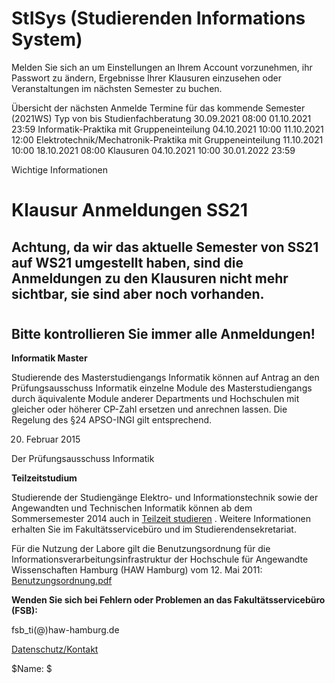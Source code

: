 # StISys (Studierenden Informations System)
Melden Sie sich an um Einstellungen an Ihrem Account vorzunehmen, ihr Passwort zu ändern, Ergebnisse Ihrer Klausuren einzusehen oder Veranstaltungen im nächsten Semester zu buchen.

Übersicht der nächsten Anmelde Termine für das kommende Semester  (2021WS)
Typ
von
bis
Studienfachberatung
30.09.2021 08:00
01.10.2021 23:59
Informatik-Praktika mit Gruppeneinteilung
04.10.2021 10:00
11.10.2021 12:00
Elektrotechnik/Mechatronik-Praktika mit Gruppeneinteilung
11.10.2021 10:00
18.10.2021 08:00
Klausuren
04.10.2021 10:00
30.01.2022 23:59

Wichtige Informationen

# **Klausur Anmeldungen SS21**

## Achtung, da wir das aktuelle Semester von SS21 auf WS21 umgestellt haben, sind die Anmeldungen zu den Klausuren nicht mehr sichtbar, sie sind aber noch vorhanden.

#

## **Bitte kontrollieren Sie immer alle Anmeldungen!**

**Informatik Master**

Studierende des Masterstudiengangs Informatik können auf Antrag an den Prüfungsausschuss Informatik einzelne Module des Masterstudiengangs durch äquivalente Module anderer Departments und Hochschulen mit gleicher oder höherer CP-Zahl ersetzen und anrechnen lassen. Die Regelung des §24 APSO-INGI gilt entsprechend.

20. Februar 2015

Der Prüfungsausschuss Informatik

**Teilzeitstudium**

Studierende der Studiengänge Elektro- und Informationstechnik sowie der Angewandten und Technischen Informatik können ab dem Sommersemester 2014 auch in
[Teilzeit studieren](http://www.haw-hamburg.de/teilzeitstudium.html)
. Weitere Informationen erhalten Sie im Fakultätsservicebüro und im Studierendensekretariat.

Für die Nutzung der Labore gilt die Benutzungsordnung für die Informationsverarbeitungsinfrastruktur
der Hochschule für Angewandte Wissenschaften Hamburg
(HAW Hamburg)
vom 12. Mai 2011:
[Benutzungsordnung.pdf](http://www.haw-hamburg.de/fileadmin/user_upload/ITSC/pdf/Benutzerordnung.pdf)

**Wenden Sie sich bei Fehlern oder Problemen an das Fakultätsservicebüro (FSB):**

fsb_ti(@)haw-hamburg.de

[Datenschutz/Kontakt](/datenschutz.html)

$Name:  $

